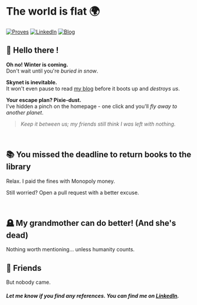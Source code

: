 # The world is flat 🌍

[![Proves](https://img.shields.io/badge/Proves-1E3A8A?style=for-the-badge&logoColor=white)](https://mateusz-szczerbiak.com/)
[![LinkedIn](https://img.shields.io/badge/LinkedIn-2563EB?style=for-the-badge&logo=linkedin&logoColor=white)](https://www.linkedin.com/in/mateusz-szczerbiak)
[![Blog](https://img.shields.io/badge/Blog-38BDF8?style=for-the-badge&logoColor=white)](https://mateusz-szczerbiak.com/)

## 🧔 Hello there !

**Oh no! Winter is coming.**  
Don't wait until you're *buried in snow*.

**Skynet is inevitable.**  
It won't even pause to read [my blog](https://mateusz-szczerbiak.com/) before it boots up and *destroys us*.

**Your escape plan? Pixie-dust.**  
I've hidden a pinch on the homepage - one click and you'll *fly away to another planet*.

> *Keep it between us; my friends still think I was left with nothing.*
<br>

## 📚  You missed the deadline to return books to the library

Relax. I paid the fines with Monopoly money. 

Still worried? Open a pull request with a better excuse.

<br>

## 🪦  My grandmother can do better! (And she's dead)

Nothing worth mentioning… unless humanity counts.

## 🤝  Friends

But nobody came.

#### *Let me know if you find any references. You can find me on [LinkedIn](https://www.linkedin.com/in/mateusz-szczerbiak).*
